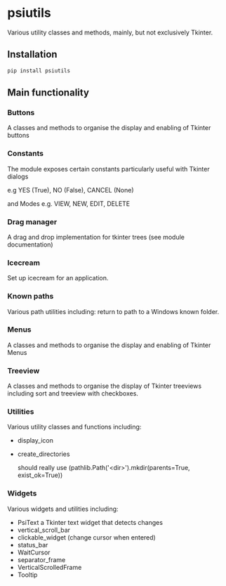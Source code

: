 # psiutils

Various utility classes and methods, mainly, but not exclusively Tkinter.

## Installation

```bash
pip install psiutils
```

## Main functionality

### Buttons

A classes and methods to organise the display and enabling of Tkinter buttons

### Constants

The module exposes certain constants particularly useful with Tkinter dialogs

e.g YES  (True), NO (False), CANCEL (None)

and Modes e.g. VIEW, NEW, EDIT, DELETE

### Drag manager

A drag and drop implementation for tkinter trees (see module documentation)

### Icecream

Set up icecream for an application.

### Known paths

Various path utilities including: return to path to a Windows known folder.

### Menus

A classes and methods to organise the display and enabling of Tkinter Menus


### Treeview

A classes and methods to organise the display  of Tkinter treeviews including sort and treeview with checkboxes.

### Utilities

Various utility classes and functions including:

* display_icon
* create_directories

    should really use (pathlib.Path('\<dir>').mkdir(parents=True, exist_ok=True))

### Widgets

Various widgets and utilities including:

* PsiText a Tkinter text widget that detects changes
* vertical_scroll_bar
* clickable_widget (change cursor when entered)
* status_bar
* WaitCursor
* separator_frame
* VerticalScrolledFrame
* Tooltip
